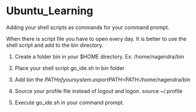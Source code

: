 # Ubuntu_Learning

Adding your shell scripts as commands for your command prompt. 

When there is script file you have to open every day. It is better to use the shell script and add to the bin directory. 

1. Create a folder bin in your $HOME directory. 
       Ex: /home/nagendra/bin
2. Place your shell script go_ide.sh in bin folder

3. Add bin the $PATH of your system. 
    export PATH=$PATH:/home/nagendra/bin 
    
4. Source your profile file instead of logout and logon. 
    source ~/.profile
    
5. Execute go_ide.sh in your command prompt. 
